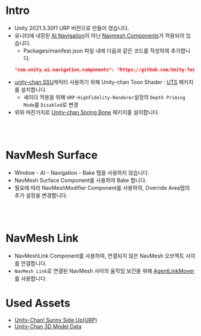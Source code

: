 ﻿# Intro
* Unity 2021.3.30f1 URP 버전으로 만들어 졌습니다.
* 유니티에 내장된 [AI Navigation](https://docs.unity3d.com/2021.3/Documentation/ScriptReference/UnityEngine.AIModule.html)이 아닌 [Navmesh Components](https://github.com/Unity-Technologies/NavMeshComponents.git#package)가 적용되어 있습니다.
    * Packages/manifest.json 파일 내에 다음과 같은 코드를 작성하여 추가합니다.
  ```json
  "com.unity.ai.navigation.components": "https://github.com/Unity-Technologies/NavMeshComponents.git#package"
  ```
* [unity-chan SSU]()캐릭터 사용하기 위해 Unity-chan Toon Shader : [UTS](com.unity.toonshader) 패키지를 설치합니다.
  * 셰이더 적용을 위해 `URP-HighFidelity-Renderer`설정의 `Depth Priming Mode`를 `Disabled`로 변경
* 위와 마찬가지로 [Unity-chan Spring Bone](https://github.com/unity3d-jp/UnityChanSpringBone.git) 패키지를 설치합니다.
<br/>
<br/>

# NavMesh Surface
* Window - AI - Navigation - Bake 탭을 사용하지 않습니다.
* NavMesh Surface Component를 사용하여 Bake 합니다.
* 필요에 따라 NavMeshModifier Component를 사용하여, Override Area탭의 추가 설정을 변경합니다.
<br/>
<br/>

# NavMesh Link
* NavMeshLink Component를 사용하여, 연결되지 않은 NavMesh 오브젝트 사이를 연결합니다.
* `NavMesh Link`로 연결된 NavMesh 사이의 움직임 보간을 위해 [AgentLinkMover](https://github.com/Unity-Technologies/NavMeshComponents/blob/master/Assets/Examples/Scripts/AgentLinkMover.cs)를 사용합니다.

# Used Assets
* [Unity-Chan! Sunny Side Up(URP)](https://github.com/unity3d-jp/UnityChanSSU/releases/download/1.0.5/UnityChanSSU_URP-release-1.0.5.zip)
* [Unity-Chan 3D Model Data](https://unity-chan.com/download/download.php?id=UnityChan&v=1.4.0)








